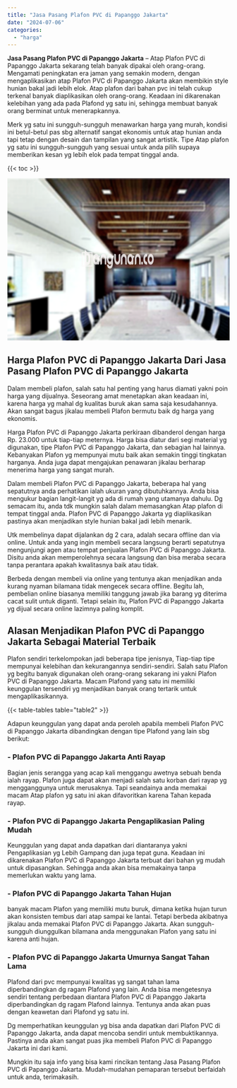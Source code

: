 ```yaml
---
title: "Jasa Pasang Plafon PVC di Papanggo Jakarta"
date: "2024-07-06"
categories: 
  - "harga"
---
```


**Jasa Pasang Plafon PVC di Papanggo Jakarta** – Atap Plafon PVC di Papanggo Jakarta sekarang telah banyak dipakai oleh orang-orang. Mengamati peningkatan era jaman yang semakin modern, dengan mengaplikasikan atap Plafon PVC di Papanggo Jakarta akan membikin style hunian bakal jadi lebih elok. Atap plafon dari bahan pvc ini telah cukup terkenal banyak diaplikasikan oleh orang-orang. Keadaan ini dikarenakan kelebihan yang ada pada Plafond yg satu ini, sehingga membuat banyak orang berminat untuk menerapkannya.

Merk yg satu ini sungguh-sungguh menawarkan harga yang murah, kondisi ini betul-betul pas sbg alternatif sangat ekonomis untuk atap hunian anda tapi tetap dengan desain dan tampilan yang sangat artistik. Tipe Atap plafon yg satu ini sungguh-sungguh yang sesuai untuk anda pilih supaya memberikan kesan yg lebih elok pada tempat tinggal anda.

{{< toc >}}

![Jasa Pasang Plafon PVC di Papanggo Jakarta](/images/flafond-pvc-murah13.png)

## Harga Plafon PVC di Papanggo Jakarta Dari Jasa Pasang Plafon PVC di Papanggo Jakarta

Dalam membeli plafon, salah satu hal penting yang harus diamati yakni poin harga yang dijualnya. Seseorang amat menetapkan akan keadaan ini, karena harga yg mahal dg kualitas buruk akan sama saja kesudahannya. Akan sangat bagus jikalau membeli Plafon bermutu baik dg harga yang ekonomis.

Harga Plafon PVC di Papanggo Jakarta perkiraan dibanderol dengan harga Rp. 23.000 untuk tiap-tiap meternya. Harga bisa diatur dari segi material yg digunakan, tipe Plafon PVC di Papanggo Jakarta, dan sebagian hal lainnya. Kebanyakan Plafon yg mempunyai mutu baik akan semakin tinggi tingkatan harganya. Anda juga dapat mengajukan penawaran jikalau berharap menerima harga yang sangat murah.

Dalam membeli Plafon PVC di Papanggo Jakarta, beberapa hal yang sepatutnya anda perhatikan ialah ukuran yang dibutuhkannya. Anda bisa mengukur bagian langit-langit yg ada di rumah yang utamanya dahulu. Dg semacam itu, anda tdk mungkin salah dalam memasangkan Atap plafon di tempat tinggal anda. Plafon PVC di Papanggo Jakarta yg diaplikasikan pastinya akan menjadikan style hunian bakal jadi lebih menarik.

Utk membelinya dapat dijalankan dg 2 cara, adalah secara offline dan via online. Untuk anda yang ingin membeli secara langsung berarti sepatutnya mengunjungi agen atau tempat penjualan Plafon PVC di Papanggo Jakarta. Disitu anda akan memperolehnya secara langsung dan bisa meraba secara tanpa perantara apakah kwalitasnya baik atau tidak.

Berbeda dengan membeli via online yang tentunya akan menjadikan anda kurang nyaman bilamana tidak mengecek secara offline. Begitu lah, pembelian online biasanya memiliki tanggung jawab jika barang yg diterima cacat sulit untuk diganti. Tetapi selain itu, Plafon PVC di Papanggo Jakarta yg dijual secara online lazimnya paling komplit.

## Alasan Menjadikan Plafon PVC di Papanggo Jakarta Sebagai Material Terbaik

Plafon sendiri terkelompokan jadi beberapa tipe jenisnya, Tiap-tiap tipe mempunyai kelebihan dan kekurangannya sendiri-sendiri. Salah satu Plafon yg begitu banyak digunakan oleh orang-orang sekarang ini yakni Plafon PVC di Papanggo Jakarta. Macam Plafond yang satu ini memiliki keunggulan tersendiri yg menjadikan banyak orang tertarik untuk mengaplikasikannya.

{{< table-tables table="table2" >}}

Adapun keunggulan yang dapat anda peroleh apabila membeli Plafon PVC di Papanggo Jakarta dibandingkan dengan tipe Plafond yang lain sbg berikut:

### \- Plafon PVC di Papanggo Jakarta Anti Rayap

Bagian jenis serangga yang acap kali menggangu awetnya sebuah benda ialah rayap. Plafon juga dapat akan menjadi salah satu korban dari rayap yg mengganggunya untuk merusaknya. Tapi seandainya anda memakai macam Atap plafon yg satu ini akan difavoritkan karena Tahan kepada rayap.

### \- Plafon PVC di Papanggo Jakarta Pengaplikasian Paling Mudah

Keunggulan yang dapat anda dapatkan dari diantaranya yakni Pengaplikasian yg Lebih Gampang dan juga tepat guna. Keadaan ini dikarenakan Plafon PVC di Papanggo Jakarta terbuat dari bahan yg mudah untuk dipasangkan. Sehingga anda akan bisa memakainya tanpa memerlukan waktu yang lama.

### \- Plafon PVC di Papanggo Jakarta Tahan Hujan

banyak macam Plafon yang memiliki mutu buruk, dimana ketika hujan turun akan konsisten tembus dari atap sampai ke lantai. Tetapi berbeda akibatnya jikalau anda memakai Plafon PVC di Papanggo Jakarta. Akan sungguh-sungguh diunggulkan bilamana anda menggunakan Plafon yang satu ini karena anti hujan.

### \- Plafon PVC di Papanggo Jakarta Umurnya Sangat Tahan Lama

Plafond dari pvc mempunyai kwalitas yg sangat tahan lama diperbandingkan dg ragam Plafond yang lain. Anda bisa mengetesnya sendiri tentang perbedaan diantara Plafon PVC di Papanggo Jakarta diperbandingkan dg ragam Plafond lainnya. Tentunya anda akan puas dengan keawetan dari Plafond yg satu ini.

Dg memperhatikan keunggulan yg bisa anda dapatkan dari Plafon PVC di Papanggo Jakarta, anda dapat mencoba sendiri untuk membuktikannya. Pastinya anda akan sangat puas jika membeli Plafon PVC di Papanggo Jakarta ini dari kami.

Mungkin itu saja info yang bisa kami rincikan tentang Jasa Pasang Plafon PVC di Papanggo Jakarta. Mudah-mudahan pemaparan tersebut berfaidah untuk anda, terimakasih.
